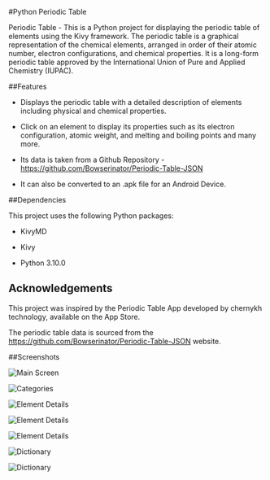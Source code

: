 #Python Periodic Table

Periodic Table - This is a Python project for displaying the periodic table of elements using the Kivy framework. The periodic table is a graphical representation of the chemical elements, arranged in order of their atomic number, electron configurations, and chemical properties. It is a long-form periodic table approved by the International Union of Pure and Applied Chemistry (IUPAC).



##Features

- Displays the periodic table with a detailed description of elements including physical and chemical properties.

- Click on an element to display its properties such as its electron configuration, atomic weight, and melting and boiling points and many more.

- Its data is taken from a Github Repository - https://github.com/Bowserinator/Periodic-Table-JSON

- It can also be converted to an .apk file for an Android Device.


##Dependencies

This project uses the following Python packages:

- KivyMD

- Kivy

- Python 3.10.0
## Acknowledgements
This project was inspired by the Periodic Table App developed by chernykh technology, available on the App Store. 

The periodic table data is sourced from the https://github.com/Bowserinator/Periodic-Table-JSON website.

##Screenshots

![Main Screen](https://user-images.githubusercontent.com/117214772/227645345-f05cc96c-b5cf-4e05-a9a6-ab5d6dab12e4.png)

![Categories](https://user-images.githubusercontent.com/117214772/227645745-a02b2ac1-5980-40be-8dcb-56a1e830ee46.png)

![Element Details](https://user-images.githubusercontent.com/117214772/227645829-4aca0dbd-20e1-4e03-a2ae-990f88ba2c2e.png)

![Element Details](https://user-images.githubusercontent.com/117214772/227645880-4df7b377-b8e1-457b-96bf-5994653ea5b8.png)

![Element Details](https://user-images.githubusercontent.com/117214772/227645951-e7a2e56f-a31f-4dad-a908-105f1dfd8e4a.png)

![Dictionary](https://user-images.githubusercontent.com/117214772/227646008-34960940-affb-41bd-9fd0-8d3667731f39.png)

![Dictionary](https://user-images.githubusercontent.com/117214772/227646030-5e51b66a-6c46-4a05-a618-e3297f78ddd6.png)
